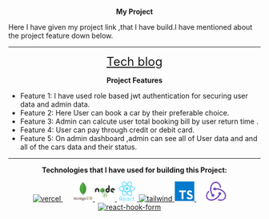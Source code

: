 <p align="center">
  <strong >My Project</strong>
  <p> Here I have given my project link ,that I have build.I have mentioned about the project feature down below.</p>
</p>

---

<p align="center">
  <a href="https://tech-tunes.vercel.app/" style="font-size: 24px; text-align: center;">Tech blog</a>
</p>


<p align="center">
  <strong>Project Features</strong>
</p>

- Feature 1: I have used role based jwt authentication for securing user data and admin data.
- Feature 2: Here User can book a car by their preferable choice.
- Feature 3: Admin can calcute user total booking bill by user return time .
- Feature 4: User can pay through credit or debit card.
- Feature 5: On admin dashboard ,admin can see all of User data and and all of the cars data and their status.

---
<p align="center">
  <strong>Technologies that I have used for building this Project:</strong>
</p>
<p align="center">
  
  <a href="https://vercel.com/" target="_blank" rel="noreferrer" style="margin-right: 20px;">
    <img src="https://i.ibb.co.com/Msf0h56/f89f5a6bd3107234fb0b76f8f2aeb812.jpg" alt="vercel" width="40" height="40"/> 
  </a>
  
  <a href="https://www.mongodb.com/" target="_blank" rel="noreferrer">
    <img src="https://raw.githubusercontent.com/devicons/devicon/master/icons/mongodb/mongodb-original-wordmark.svg" alt="mongodb" width="40" height="40"/>
  </a>
  <a href="https://nodejs.org" target="_blank" rel="noreferrer">
    <img src="https://raw.githubusercontent.com/devicons/devicon/master/icons/nodejs/nodejs-original-wordmark.svg" alt="nodejs" width="40" height="40"/>
  </a>
  <a href="https://reactjs.org/" target="_blank" rel="noreferrer">
    <img src="https://raw.githubusercontent.com/devicons/devicon/master/icons/react/react-original-wordmark.svg" alt="react" width="40" height="40"/>
  </a>
  <a href="https://tailwindcss.com/" target="_blank" rel="noreferrer">
    <img src="https://www.vectorlogo.zone/logos/tailwindcss/tailwindcss-icon.svg" alt="tailwind" width="40" height="40"/>
  </a>
  <a href="https://www.typescriptlang.org/" target="_blank" rel="noreferrer" style="margin-right: 20px;">
    <img src="https://raw.githubusercontent.com/devicons/devicon/master/icons/typescript/typescript-original.svg" alt="typescript" width="40" height="40"/> 
  </a>
  <a href="https://redux.js.org" target="_blank" rel="noreferrer" style="margin-right: 20px;">
    <img src="https://raw.githubusercontent.com/devicons/devicon/master/icons/redux/redux-original.svg" alt="redux" width="40" height="40"/> 
  </a> 
 
  <a href="https://react-hook-form.com/" target="_blank" rel="noreferrer" style="margin-right: 20px;">
    <img src="https://i.ibb.co.com/nfm9zSv/53986236.png" alt="react-hook-form" width="40" height="40"/> 
  </a>
 
</p>
